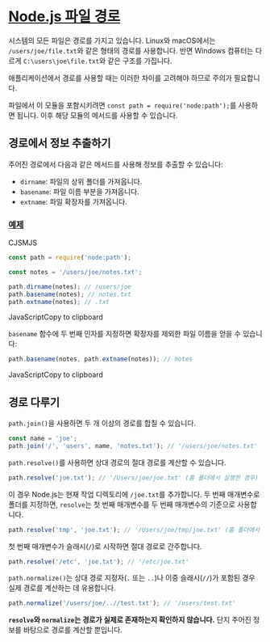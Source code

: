 # [Node.js 파일 경로](https://nodejs.org/en/learn/asynchronous-work/asynchronous-flow-control#nodejs-file-paths)

시스템의 모든 파일은 경로를 가지고 있습니다. Linux와 macOS에서는 `/users/joe/file.txt`와 같은 형태의 경로를 사용합니다. 반면 Windows 컴퓨터는 다르게 `C:\users\joe\file.txt`와 같은 구조를 가집니다.

애플리케이션에서 경로를 사용할 때는 이러한 차이를 고려해야 하므로 주의가 필요합니다.

파일에서 이 모듈을 포함시키려면 `const path = require('node:path');`를 사용하면 됩니다. 이후 해당 모듈의 메서드를 사용할 수 있습니다.


## 경로에서 정보 추출하기

주어진 경로에서 다음과 같은 메서드를 사용해 정보를 추출할 수 있습니다:

- `dirname`: 파일의 상위 폴더를 가져옵니다.
- `basename`: 파일 이름 부분을 가져옵니다.
- `extname`: 파일 확장자를 가져옵니다.


### [예제](https://nodejs.org/en/learn/asynchronous-work/asynchronous-flow-control#example)

CJSMJS

```javascript
const path = require('node:path');

const notes = '/users/joe/notes.txt';

path.dirname(notes); // /users/joe
path.basename(notes); // notes.txt
path.extname(notes); // .txt
```

JavaScriptCopy to clipboard

`basename` 함수에 두 번째 인자를 지정하면 확장자를 제외한 파일 이름을 얻을 수 있습니다:

```javascript
path.basename(notes, path.extname(notes)); // notes
```

JavaScriptCopy to clipboard


## 경로 다루기

`path.join()`을 사용하면 두 개 이상의 경로를 합칠 수 있습니다.

```javascript
const name = 'joe';
path.join('/', 'users', name, 'notes.txt'); // '/users/joe/notes.txt'
```

`path.resolve()`를 사용하면 상대 경로의 절대 경로를 계산할 수 있습니다.

```javascript
path.resolve('joe.txt'); // '/Users/joe/joe.txt' (홈 폴더에서 실행한 경우)
```

이 경우 Node.js는 현재 작업 디렉토리에 `/joe.txt`를 추가합니다. 두 번째 매개변수로 폴더를 지정하면, `resolve`는 첫 번째 매개변수를 두 번째 매개변수의 기준으로 사용합니다.

```javascript
path.resolve('tmp', 'joe.txt'); // '/Users/joe/tmp/joe.txt' (홈 폴더에서 실행한 경우)
```

첫 번째 매개변수가 슬래시(`/`)로 시작하면 절대 경로로 간주합니다.

```javascript
path.resolve('/etc', 'joe.txt'); // '/etc/joe.txt'
```

`path.normalize()`는 상대 경로 지정자(`.` 또는 `..`)나 이중 슬래시(`//`)가 포함된 경우 실제 경로를 계산하는 데 유용합니다.

```javascript
path.normalize('/users/joe/..//test.txt'); // '/users/test.txt'
```

**`resolve`와 `normalize`는 경로가 실제로 존재하는지 확인하지 않습니다.** 단지 주어진 정보를 바탕으로 경로를 계산할 뿐입니다.


